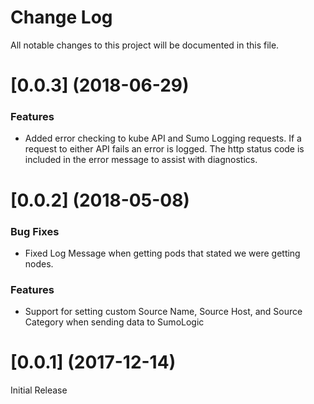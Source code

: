# Change Log

All notable changes to this project will be documented in this file. 

<a name="0.0.3"></a>
# [0.0.3] (2018-06-29)

### Features
* Added error checking to kube API and Sumo Logging requests.  If a request to either API fails an error
is logged.  The http status code is included in the error message to assist with diagnostics.

<a name="0.0.2"></a>
# [0.0.2] (2018-05-08)


### Bug Fixes

* Fixed Log Message when getting pods that stated we were getting nodes.


### Features

*  Support for setting custom Source Name, Source Host, and Source Category when sending data to SumoLogic

<a name="0.0.1"></a>
# [0.0.1] (2017-12-14)

Initial Release
